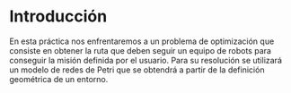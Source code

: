 # Introducción

En esta práctica nos enfrentaremos a un problema de optimización que consiste en obtener la ruta que deben seguir un equipo de robots para conseguir la misión definida por el usuario. Para su resolución se utilizará un modelo de redes de Petri que se obtendrá a partir de la definición geométrica de un entorno.
